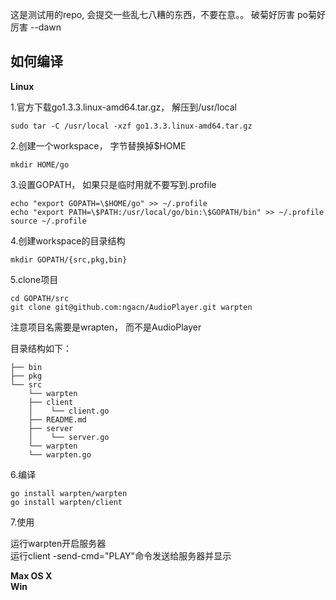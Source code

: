 这是测试用的repo, 会提交一些乱七八糟的东西，不要在意。。 
破菊好厉害 
po菊好厉害 --dawn 
 
如何编译 
------- 
 
**Linux** 
 
1.官方下载go1.3.3.linux-amd64.tar.gz， 解压到/usr/local 
```
sudo tar -C /usr/local -xzf go1.3.3.linux-amd64.tar.gz 
```

2.创建一个workspace， 字节替换掉$HOME  
```
mkdir HOME/go  
```

3.设置GOPATH， 如果只是临时用就不要写到.profile
``` 
echo "export GOPATH=\$HOME/go" >> ~/.profile  
echo "export PATH=\$PATH:/usr/local/go/bin:\$GOPATH/bin" >> ~/.profile  
source ~/.profile  
```
 
4.创建workspace的目录结构
```  
mkdir GOPATH/{src,pkg,bin}  
```
 
5.clone项目
```  
cd GOPATH/src  
git clone git@github.com:ngacn/AudioPlayer.git warpten
```  
注意项目名需要是wrapten， 而不是AudioPlayer  
 
目录结构如下：  
```  
├── bin  
├── pkg  
└── src  
    └── warpten  
    ├── client  
    │    └── client.go  
    ├── README.md  
    ├── server  
    │    └── server.go  
    └── warpten  
    └── warpten.go  
```  
6.编译
```  
go install warpten/warpten  
go install warpten/client  
 ```

7.使用  
  
运行warpten开启服务器  
运行client -send-cmd="PLAY"命令发送给服务器并显示  
 
**Max OS X**  
**Win**  
